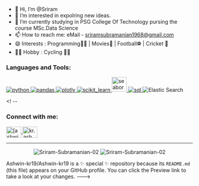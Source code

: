 - 👋 Hi, I’m @Sriram
- 👀 I’m interested in expolring new ideas.
- 🌱 I’m currently studying in PSG College Of Technology pursing the course MSc.Data Science
- 📫 How to reach me: eMail - [sriramsubramanian1968@gmail.com](mailto:sriramsubramanian1968@gmail.com)
- 😄 Interests : Programming👨‍💻 | Movies🍿 | Football⚽ | Cricket 🏏
- 🚴‍♂️ Hobby :  Cycling 🚴‍♂️


<h3 align="left">Languages and Tools:</h3>
<p align="left">
  
  <a href="https://www.python.org" target="_blank" rel="noreferrer">
    <img src="https://img.shields.io/badge/python-3670A0?style=for-the-badge&logo=python&logoColor=ffdd54" alt="python" />
  </a>
  
  <a href="https://pandas.pydata.org/" target="_blank" rel="noreferrer">
    <img src="https://img.shields.io/badge/pandas-%23150458.svg?style=for-the-badge&logo=pandas&logoColor=white" alt="pandas" />
  </a>
  
  <a href="https://pandas.pydata.org/" target="_blank" rel="noreferrer">
    <img src="https://img.shields.io/badge/Plotly-%233F4F75.svg?style=for-the-badge&logo=plotly&logoColor=white" alt="plotly" />
  </a>
  
  <a href="https://scikit-learn.org/" target="_blank" rel="noreferrer">
    <img src="https://img.shields.io/badge/scikit--learn-%23F7931E.svg?style=for-the-badge&logo=scikit-learn&logoColor=white" alt="scikit_learn"  />
  </a>
  
  <a href="https://seaborn.pydata.org/" target="_blank" rel="noreferrer">
    <img src="https://seaborn.pydata.org/_images/logo-mark-lightbg.svg" alt="seaborn" width="40" height="40" />
  </a>
  
  <a href="https://www.mysql.com" target="_blank" rel="noreferrer">
    <img src="https://img.shields.io/badge/mysql-%2300f.svg?style=for-the-badge&logo=mysql&logoColor=white" alt="sql" />
  </a>
  
  <a>
    <img src="https://img.shields.io/badge/-ElasticSearch-005571?style=for-the-badge&logo=elasticsearch" alt="Elastic Search" />
  </a>
</p>

<! --

<h3 align="left">Connect with me:</h3>
<p align="left">
<p align="left">
<a href="https://www.linkedin.com/in/ashwin-kr-5866a0220/" target="blank">
  <img align="center" src="https://raw.githubusercontent.com/rahuldkjain/github-profile-readme-generator/master/src/images/icons/Social/linked-in-alt.svg" alt="[ashwin-kr-5866a0220]" height="30" width="40" />
</a>
<a href="https://instagram.com/kr.ash.win" target="blank">
  <img align="center" src="https://raw.githubusercontent.com/rahuldkjain/github-profile-readme-generator/master/src/images/icons/Social/instagram.svg" alt="kr.ash.win" height="30" width="40" />
</a>
</p>


<hr>
<p align="center">
  <img align="center" src="https://github-readme-stats.vercel.app/api?username=Sriram-Subramanian-02&show_icons=true&locale=en&theme=tokyonight&hide_border=true" alt="Sriram-Subramanian-02" /> 
  <img align="center" src="http://github-readme-streak-stats.herokuapp.com?user=Sriram-Subramanian-02&theme=tokyonight&hide_border=true&fire=DD5035&ring=CF7B1DD4" alt="Sriram-Subramanian-02" />
</p>




Ashwin-kr19/Ashwin-kr19 is a ✨ special ✨ repository because its `README.md` (this file) appears on your GitHub profile.
You can click the Preview link to take a look at your changes.
--->
